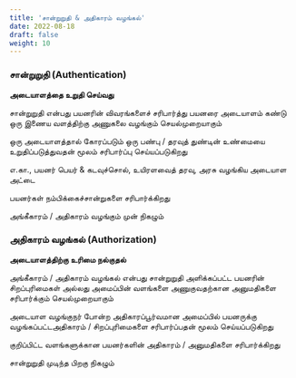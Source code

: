 ```yaml
---
title: 'சான்றுறுதி & அதிகாரம் வழங்கல்'
date: 2022-08-18
draft: false
weight: 10
---
```



### __சான்றுறுதி (Authentication)__
__அடையாளத்தை உறுதி செய்வது__

சான்றுறுதி என்பது பயனரின் விவரங்களைச் சரிபார்த்து பயனரை அடையாளம் கண்டு ஒரு இணைய வளத்திற்கு அணுகலை வழங்கும் செயல்முறையாகும்

ஒரு அடையாளத்தால் கோரப்படும் ஒரு பண்பு / தரவுத் துண்டின் உண்மையை உறுதிப்படுத்துவதன் மூலம் சரிபார்ப்பு செய்யப்படுகிறது

எ.கா., பயனர் பெயர் & கடவுச்சொல், உயிரளவைத் தரவு, அரசு வழங்கிய அடையாள அட்டை

பயனர்கள் நம்பிக்கைச்சான்றுகளை சரிபார்க்கிறது

அங்கீகாரம் / அதிகாரம் வழங்கும் முன் நிகழும்

### __அதிகாரம் வழங்கல் (Authorization)__
__அடையாளத்திற்கு உரிமை நல்குதல்__


அங்கீகாரம் / அதிகாரம் வழங்கல்  என்பது சான்றுறுதி அளிக்கப்பட்ட பயனரின் சிறப்புரிமைகள் அல்லது அமைப்பின் வளங்களை அணுகுவதற்கான அனுமதிகளை சரிபார்க்கும் செயல்முறையாகும்

அடையாள வழங்குநர் போன்ற அதிகாரப்பூர்வமான அமைப்பில் பயனருக்கு வழங்கப்பட்டஅதிகாரம் /  சிறப்புரிமைகளை சரிபார்ப்பதன் மூலம் செய்யப்படுகிறது

குறிப்பிட்ட வளங்களுக்கான பயனர்களின் அதிகாரம் / அனுமதிகளை சரிபார்க்கிறது

சான்றுறுதி முடிந்த பிறகு நிகழும்